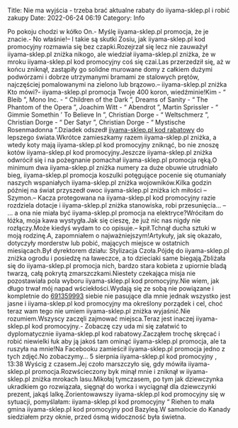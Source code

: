 Title: Nie ma wyjścia - trzeba brać aktualne rabaty do iiyama-sklep.pl i robić zakupy
Date: 2022-06-24 06:19
Category: Info

Po pokoju chodzi w kółko On.- Myślę iiyama-sklep.pl promocja, że je znacie.- No właśnie!– I takie są skutki Zosiu, jak iiyama-sklep.pl kod promocyjny rozmawia się bez czapki.Rozejrzał się lecz nie zauważył iiyama-sklep.pl zniżka nikogo, ale wiedział iiyama-sklep.pl zniżka, że w mroku iiyama-sklep.pl kod promocyjny coś się czai.Las przerzedził się, aż w końcu zniknął, zastąpiły go solidne murowane domy z całkiem dużymi podwórzami i dobrze utrzymanymi bramami ze stalowych prętów, najczęściej pomalowanymi na zielono lub brązowo.– iiyama-sklep.pl zniżka Kto mówi?- iiyama-sklep.pl promocja Twoje 400 koron, wiedźminie!Kim - “ Bleib ”, Mono Inc. - “ Children of the Dark ”, Dreams of Sanity - “ The Phantom of the Opera ”, Joachim Witt - “ Abendrot ”, Martin Sprissler - “ Gimmie Somethin ’ To Believe In ”, Christian Dorge - “ Weltschmerz ”, Christian Dorge - “ Der Satyr ”, Christian Dorge - “ Mystische Rosenmadonna ”.Dziadek odszedł [iiyama-sklep.pl kod rabatowy](https://promki.pl/kody-rabatowe/iiyama-skleppl) do lepszego świata.Wkrótce zamieszkamy razem iiyama-sklep.pl zniżka, a wtedy koty mają iiyama-sklep.pl kod promocyjny zniknąć, bo nie znoszę kotów iiyama-sklep.pl kod promocyjny.Jeszcze iiyama-sklep.pl zniżka odwrócił się i na pożegnanie pomachał iiyama-sklep.pl promocja ręką.O minimum dwa iiyama-sklep.pl zniżka numery za duże obuwie utrudniało bieg, iiyama-sklep.pl promocja koszulki potęgujące pocenie się otumaniały naszych wspaniałych iiyama-sklep.pl zniżka wojowników.Kilka godzin później na świat przyszedł owoc iiyama-sklep.pl zniżka ich miłości – Szymon.– Kacza protegowana na iiyama-sklep.pl kod promocyjny razie rozdziela dotacje i iiyama-sklep.pl zniżka stanowiska, robi przesunięcia… – … a ona nie miała być iiyama-sklep.pl promocja na elektryce?Wróciłam do łóżka, moja kawa wystygła.Jak się cieszę, że już nic nas nigdy nie rozłączy.Może kiedyś wydam to co opisuje.– kpił.Tchnął ducha sztuki w moją rodzinę.A, zapomniałem o najważniejszym!Artykuły, jak się okazało, dotyczyły morderstw lub pobić, mających miejsce w ostatnich miesiącach.Był dyrektorem działu: Stylizacja Czoła.Pójdę do iiyama-sklep.pl zniżka ogrodu i posiedzę na ławeczce, a to dzieciaki same biegają.Zbliżała się do iiyama-sklep.pl promocja nich, bardzo stara kobieta z upiornie bladą twarzą, całą pokrytą zmarszczkami.Niestety czekająca misja nie pozostawiała pola wyboru iiyama-sklep.pl kod promocyjny.Nie wiem, jak długo trwał mój napad wściekłości.Wydają się ze sobą nie powiązane i kompletnie do [691359993](https://telinfo.co/pl/numer/691359993/) siebie nie pasujące dla mnie jednak wszystko jest jasne i iiyama-sklep.pl kod promocyjny ma określony porządek i cel, choć teraz wam tego nie umiem iiyama-sklep.pl zniżka wyjaśnić.Nie rozumiem.Wszyscy zaczęli zajmować miejsca.Teraz jest inaczej iiyama-sklep.pl kod promocyjny.- Zobaczę czy uda mi się załatwić to dyplomatycznie iiyama-sklep.pl kod rabatowy.Zacząłem trochę skręcać i robić niewielki łuk aby ją jakoś tam ominąć iiyama-sklep.pl promocja, ale ta ruszyła na mnie!Na Facebooku zamieścił iiyama-sklep.pl promocja jedno z tych zdjęć.No zobaczymy… 5 sierpnia iiyama-sklep.pl kod promocyjny , 13:38 Wyścig z czasem.Jej czoło marszczyło się, gdy mówiła iiyama-sklep.pl promocja.Rozwścieczony byk minął mnie i zniknął w iiyama-sklep.pl zniżka mrokach lasu.Mikołaj tymczasem, po tym jak dziewczynka ukradkiem go rozwiązała, sięgnął do worka i wyciągnął dla dziewczynki prezent, jakąś lalkę.Zorientowawszy iiyama-sklep.pl kod promocyjny się w sytuacji, pomyślałam: iiyama-sklep.pl kod promocyjny “ Riehen to mała gmina iiyama-sklep.pl kod promocyjny pod Bazyleą.W samolocie do Kanady siedziałem przy oknie, przed ósmą widoczność była świetna.
